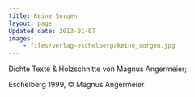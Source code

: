 ```yaml
---
title: Keine Sorgen
layout: page
Updated date: 2013-01-07
images:
    - files/verlag-eschelberg/keine_sorgen.jpg
---
```


Dichte Texte & Holzschnitte von Magnus Angermeier;

Eschelberg 1999, © Magnus Angermeier
